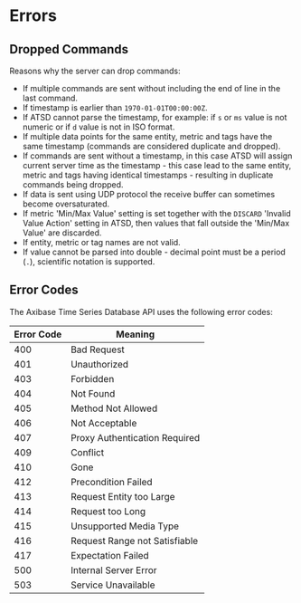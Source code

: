 # Errors

## Dropped Commands

Reasons why the server can drop commands:

* If multiple commands are sent without including the end of line in the last command.
* If timestamp is earlier than `1970-01-01T00:00:00Z`.
* If ATSD cannot parse the timestamp, for example: if `s` or `ms` value is not numeric or if `d` value is not in ISO format.
* If multiple data points for the same entity, metric and tags have the same timestamp (commands are considered duplicate and dropped).
* If commands are sent without a timestamp, in this case ATSD will assign current server time as the timestamp - this case lead to the same entity, metric and tags having identical timestamps - resulting in duplicate commands being dropped.
* If data is sent using UDP protocol the receive buffer can sometimes become oversaturated.
* If metric 'Min/Max Value' setting is set together with the `DISCARD` 'Invalid Value Action' setting in ATSD, then values that fall outside the 'Min/Max Value' are discarded.
* If entity, metric or tag names are not valid.
* If value cannot be parsed into double - decimal point must be a period (`.`), scientific notation is supported.

## Error Codes

The Axibase Time Series Database API uses the following error codes:

Error Code | Meaning
---------- | -------
400 | Bad Request
401 | Unauthorized 
403 | Forbidden
404 | Not Found
405 | Method Not Allowed
406 | Not Acceptable
407 | Proxy Authentication Required
409 | Conflict
410 | Gone
412 | Precondition Failed
413 | Request Entity too Large
414 | Request too Long
415 | Unsupported Media Type
416 | Request Range not Satisfiable
417 | Expectation Failed
500 | Internal Server Error
503 | Service Unavailable